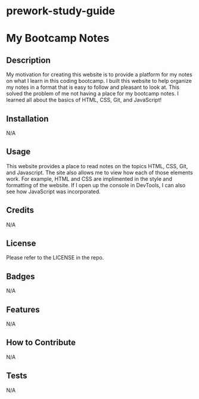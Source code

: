 # prework-study-guide
# My Bootcamp Notes

## Description

My motivation for creating this website is to provide a platform for my notes on what I learn in this coding bootcamp. I built this website to help organize my notes in a format that is easy to follow and pleasant to look at. This solved the problem of me not having a place for my bootcamp notes. I learned all about the basics of HTML, CSS, Git, and JavaScript!

## Installation

N/A

## Usage

This website provides a place to read notes on the topics HTML, CSS, Git, and Javascript. The site also allows me to view how each of those elements work. For example, HTML and CSS are implimented in the style and formatting of the website. If I open up the console in DevTools, I can also see how JavaScript was incorporated. 

## Credits
 
 N/A

## License

Please refer to the LICENSE in the repo.

## Badges

N/A

## Features

N/A

## How to Contribute

N/A

## Tests

N/A